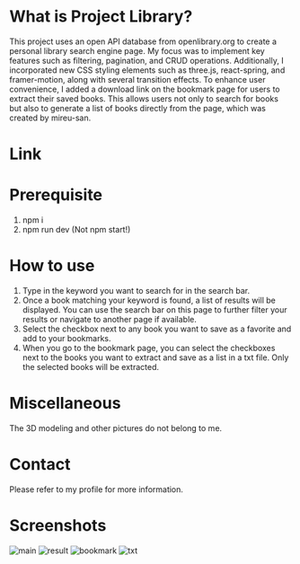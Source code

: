 # What is Project Library?

This project uses an open API database from openlibrary.org to create a personal library search engine page. My focus was to implement key features such as filtering, pagination, and CRUD operations. Additionally, I incorporated new CSS styling elements such as three.js, react-spring, and framer-motion, along with several transition effects. To enhance user convenience, I added a download link on the bookmark page for users to extract their saved books. This allows users not only to search for books but also to generate a list of books directly from the page, which was created by mireu-san.

# Link

# Prerequisite

1. npm i
2. npm run dev (Not npm start!)

# How to use

1. Type in the keyword you want to search for in the search bar.
2. Once a book matching your keyword is found, a list of results will be displayed. You can use the search bar on this page to further filter your results or navigate to another page if available.
3. Select the checkbox next to any book you want to save as a favorite and add to your bookmarks.
4. When you go to the bookmark page, you can select the checkboxes next to the books you want to extract and save as a list in a txt file. Only the selected books will be extracted.

# Miscellaneous

The 3D modeling and other pictures do not belong to me.

# Contact

Please refer to my profile for more information.

# Screenshots

![main]()
![result]()
![bookmark]()
![txt]()

